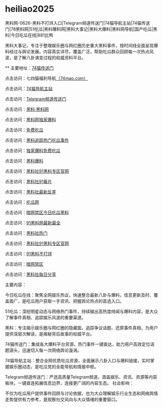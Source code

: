 # heiliao2025
黑料网-0626-黑料不打烊入口|Telegram频道传送门|74猫导航主站|74猫传送门|78黑料网|51吃瓜|黑料曝料网|黑料大事记|黑料大爆料|黑料网导航|国产吃瓜|黑料|今日吃瓜在线|881比鸭

黑料大事记，专注于整理娱乐圈与网红圈历史重大黑料事件，按时间线全面呈现爆料经过与舆论发展。内容真实详尽，覆盖广泛，帮助吃瓜群众回顾每一次热点风波，是了解八卦演变过程的权威资料平台。

** 主要地址：<a href="https://74mao.com/">74猫传送门</a>

点击访问：七四猫福利导航<a href="https://74mao.com/">（74mao.com）</a>

点击访问：<a href="https://74mao.com/">74猫导航主站</a>

点击访问：<a href="https://74mao.com/">Telegram频道传送门</a>

点击访问：<a href="https://heiliaolvzlu3.pages.dev">黑料·黑料网</a>

点击访问：<a href="https://heiliaoyvnrda.pages.dev">黑料网独家爆料</a>

点击访问：<a href="https://heiliaoxey7ic.pages.dev">免费吃瓜</a>

点击访问：<a href="https://heiliaoal51na.pages.dev">黑料追踪热门吃瓜事件</a>

点击访问：<a href="https://heiliaoavkush.pages.dev">独家爆料免费吃瓜</a>

点击访问：<a href="https://hj-143.pages.dev/">黑料爆料</a>

点击访问：<a href="https://cg11-1.pages.dev/">黑料社91黑料专区官网</a>

点击访问：<a href="https://hl405.pages.dev/">黑料社91看片</a>

点击访问：<a href="https://hl403.pages.dev/">黑料社最新反差</a>

点击访问：<a href="https://hl406.pages.dev/">吃瓜网</a>

点击访问：<a href="https://cg58-1.pages.dev/">暗网禁区今日吃瓜黑料</a>

点击访问：<a href="https://cg963.pages.dev/">91黑料网最新最全</a>

点击访问：<a href="https://hl402.pages.dev/">黑料社热门</a>

点击访问：<a href="https://cg11-1.pages.dev/">黑料社91黑料专区官网</a>

点击访问：<a href="https://cg55-6.pages.dev/">91黑料不打烊</a>

点击访问：<a href="https://cg65-05.pages.dev/">暗网禁区</a>

点击访问：<a href="https://hl397.pages.dev/">黑料社每日分享</a>

主要内容：

今日吃瓜在线：聚焦全网娱乐热议，快速整合最新八卦与爆料，信息更新及时、覆盖面广，是吃瓜用户获取一手资讯、把握舆论热点的首选入口。

51吃瓜：深挖明星动态与网络热门事件，持续输出高热度绯闻与爆料内容，是大众了解事件真相、追踪娱乐风波的重要渠道。

黑料：专注揭示娱乐圈与网红圈的隐藏面，追踪争议话题、还原事件真相，为用户提供深层次解读，是揭秘背后故事的权威平台。

74猫传送门：集成各大爆料平台资源，热门事件一键直达，助力用户高效定位话题源头，迅速切入每一次网络舆论漩涡。

74猫导航主站：整合全网优质吃瓜资源，全面展示八卦入口与爆料链接，实时掌握娱乐圈动态，是吃瓜党的全能导航和情报中枢。

Telegram频道传送门：严选高质量Telegram频道，涵盖娱乐、资讯、资源等内容板块，一键直连拓展信息边界，连接更广阔的内容生态。
社会影响：

不仅为吃瓜用户提供事件回顾与讨论依据，也为大众理解娱乐行业生态和网络舆情走势提供有力参考，是观察社交风向与大众情绪的重要窗口。
<span style="display:none;">[Canonical link](https://github.com/aff20250626/aff3）</span>
